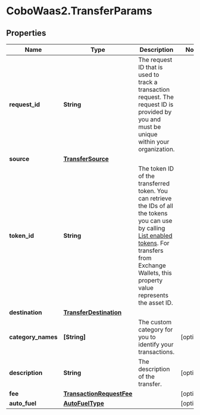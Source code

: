 # CoboWaas2.TransferParams

## Properties

Name | Type | Description | Notes
------------ | ------------- | ------------- | -------------
**request_id** | **String** | The request ID that is used to track a transaction request. The request ID is provided by you and must be unique within your organization. | 
**source** | [**TransferSource**](TransferSource.md) |  | 
**token_id** | **String** | The token ID of the transferred token. You can retrieve the IDs of all the tokens you can use by calling [List enabled tokens](https://www.cobo.com/developers/v2/api-references/wallets/list-enabled-tokens). For transfers from Exchange Wallets, this property value represents the asset ID. | 
**destination** | [**TransferDestination**](TransferDestination.md) |  | 
**category_names** | **[String]** | The custom category for you to identify your transactions. | [optional] 
**description** | **String** | The description of the transfer. | [optional] 
**fee** | [**TransactionRequestFee**](TransactionRequestFee.md) |  | [optional] 
**auto_fuel** | [**AutoFuelType**](AutoFuelType.md) |  | [optional] 


